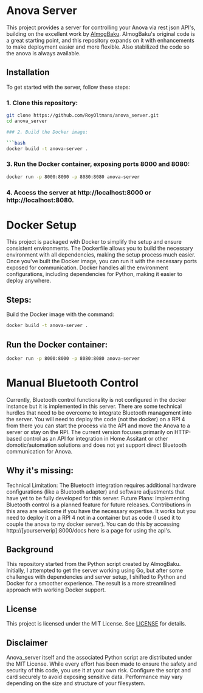 # Anova Server

This project provides a server for controlling your Anova via rest json API's, building on the excellent work by [AlmogBaku](https://github.com/AlmogBaku/Anova4All/). AlmogBaku's original code is a great starting point, and this repository expands on it with enhancements to make deployment easier and more flexible. Also stabilized the code so the anova is always available.

## Installation

To get started with the server, follow these steps:

### 1. Clone this repository:
   ```bash
   git clone https://github.com/RoyOltmans/anova_server.git
   cd anova_server

### 2. Build the Docker image:

```bash
docker build -t anova-server .
```

### 3. Run the Docker container, exposing ports 8000 and 8080:

```bash
docker run -p 8000:8000 -p 8080:8080 anova-server
```
### 4. Access the server at http://localhost:8000 or http://localhost:8080.

# Docker Setup
This project is packaged with Docker to simplify the setup and ensure consistent environments. The Dockerfile allows you to build the necessary environment with all dependencies, making the setup process much easier. Once you've built the Docker image, you can run it with the necessary ports exposed for communication. Docker handles all the environment configurations, including dependencies for Python, making it easier to deploy anywhere.

## Steps:
Build the Docker image with the command:

```bash
docker build -t anova-server .
```

## Run the Docker container:
```bash
docker run -p 8000:8000 -p 8080:8080 anova-server
```

# Manual Bluetooth Control
Currently, Bluetooth control functionality is not configured in the docker instance but it is implemented in this server. There are some technical hurdles that need to be overcome to integrate Bluetooth management into the server. You will need to deploy the code (not the docker) on a RPI 4 from there you can start the process via the API and move the Anova to a server or stay on the RPI. The current version focuses primarily on HTTP-based control as an API for integration in Home Assitant or other domotic/automation solutions and does not yet support direct Bluetooth communication for Anova.

## Why it's missing:
Technical Limitation: The Bluetooth integration requires additional hardware configurations (like a Bluetooth adapter) and software adjustments that have yet to be fully developed for this server.
Future Plans: Implementing Bluetooth control is a planned feature for future releases. Contributions in this area are welcome if you have the necessary expertise.
It works but you need to deploy it on a RPI 4 not in a container but as code (I used it to couple the anova to my docker server). You can do this by accessing http://[yourserverip]:8000/docs here is a page for using the api's.

## Background
This repository started from the Python script created by AlmogBaku. Initially, I attempted to get the server working using Go, but after some challenges with dependencies and server setup, I shifted to Python and Docker for a smoother experience. The result is a more streamlined approach with working Docker support.

## License
This project is licensed under the MIT License. See [LICENSE](/LICENSE) for details.

## Disclaimer
Anova_server itself and the associated Python script are distributed under the MIT License. While every effort has been made to ensure the safety and security of this code, you use it at your own risk. Configure the script and card securely to avoid exposing sensitive data. Performance may vary depending on the size and structure of your filesystem.

